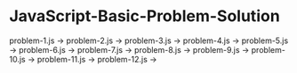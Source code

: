 # JavaScript-Basic-Problem-Solution

problem-1.js ->
problem-2.js ->
problem-3.js ->
problem-4.js ->
problem-5.js ->
problem-6.js ->
problem-7.js ->
problem-8.js ->
problem-9.js ->
problem-10.js ->
problem-11.js ->
problem-12.js ->
